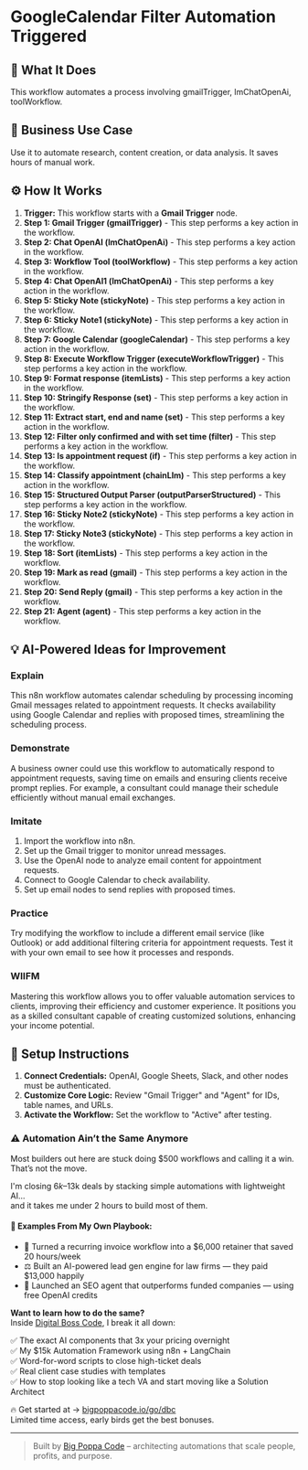# GoogleCalendar Filter Automation Triggered

## 🚀 What It Does
This workflow automates a process involving gmailTrigger, lmChatOpenAi, toolWorkflow.

## 💼 Business Use Case
Use it to automate research, content creation, or data analysis. It saves hours of manual work.

## ⚙️ How It Works
1.  **Trigger:** This workflow starts with a **Gmail Trigger** node.
2. **Step 1: Gmail Trigger (gmailTrigger)** - This step performs a key action in the workflow.
3. **Step 2: Chat OpenAI (lmChatOpenAi)** - This step performs a key action in the workflow.
4. **Step 3: Workflow Tool (toolWorkflow)** - This step performs a key action in the workflow.
5. **Step 4: Chat OpenAI1 (lmChatOpenAi)** - This step performs a key action in the workflow.
6. **Step 5: Sticky Note (stickyNote)** - This step performs a key action in the workflow.
7. **Step 6: Sticky Note1 (stickyNote)** - This step performs a key action in the workflow.
8. **Step 7: Google Calendar (googleCalendar)** - This step performs a key action in the workflow.
9. **Step 8: Execute Workflow Trigger (executeWorkflowTrigger)** - This step performs a key action in the workflow.
10. **Step 9: Format response (itemLists)** - This step performs a key action in the workflow.
11. **Step 10: Stringify Response (set)** - This step performs a key action in the workflow.
12. **Step 11: Extract start, end and name (set)** - This step performs a key action in the workflow.
13. **Step 12: Filter only confirmed and with set time (filter)** - This step performs a key action in the workflow.
14. **Step 13: Is appointment request (if)** - This step performs a key action in the workflow.
15. **Step 14: Classify appointment (chainLlm)** - This step performs a key action in the workflow.
16. **Step 15: Structured Output Parser (outputParserStructured)** - This step performs a key action in the workflow.
17. **Step 16: Sticky Note2 (stickyNote)** - This step performs a key action in the workflow.
18. **Step 17: Sticky Note3 (stickyNote)** - This step performs a key action in the workflow.
19. **Step 18: Sort (itemLists)** - This step performs a key action in the workflow.
20. **Step 19: Mark as read (gmail)** - This step performs a key action in the workflow.
21. **Step 20: Send Reply (gmail)** - This step performs a key action in the workflow.
22. **Step 21: Agent (agent)** - This step performs a key action in the workflow.

## 💡 AI-Powered Ideas for Improvement
### Explain
This n8n workflow automates calendar scheduling by processing incoming Gmail messages related to appointment requests. It checks availability using Google Calendar and replies with proposed times, streamlining the scheduling process.

### Demonstrate
A business owner could use this workflow to automatically respond to appointment requests, saving time on emails and ensuring clients receive prompt replies. For example, a consultant could manage their schedule efficiently without manual email exchanges.

### Imitate
1. Import the workflow into n8n.
2. Set up the Gmail trigger to monitor unread messages.
3. Use the OpenAI node to analyze email content for appointment requests.
4. Connect to Google Calendar to check availability.
5. Set up email nodes to send replies with proposed times.

### Practice
Try modifying the workflow to include a different email service (like Outlook) or add additional filtering criteria for appointment requests. Test it with your own email to see how it processes and responds.

### WIIFM
Mastering this workflow allows you to offer valuable automation services to clients, improving their efficiency and customer experience. It positions you as a skilled consultant capable of creating customized solutions, enhancing your income potential.

## 🔧 Setup Instructions
1. **Connect Credentials:** OpenAI, Google Sheets, Slack, and other nodes must be authenticated.
2. **Customize Core Logic:** Review "Gmail Trigger" and "Agent" for IDs, table names, and URLs.
3. **Activate the Workflow:** Set the workflow to "Active" after testing.

### ⚠️ Automation Ain’t the Same Anymore

Most builders out here are stuck doing $500 workflows and calling it a win.  
That’s not the move.  

I'm closing $6k–$13k deals by stacking simple automations with lightweight AI...  
and it takes me under 2 hours to build most of them.

#### 🧠 Examples From My Own Playbook:
- 🔁 Turned a recurring invoice workflow into a $6,000 retainer that saved 20 hours/week  
- ⚖️ Built an AI-powered lead gen engine for law firms — they paid $13,000 happily  
- 🚀 Launched an SEO agent that outperforms funded companies — using free OpenAI credits  

**Want to learn how to do the same?**  
Inside [Digital Boss Code](https://bigpoppacode.io/go/dbc), I break it all down:

✅ The exact AI components that 3x your pricing overnight  
✅ My $15k Automation Framework using n8n + LangChain  
✅ Word-for-word scripts to close high-ticket deals  
✅ Real client case studies with templates  
✅ How to stop looking like a tech VA and start moving like a Solution Architect  

🔥 Get started at → [bigpoppacode.io/go/dbc](https://bigpoppacode.io/go/dbc)  
Limited time access, early birds get the best bonuses.

---
> Built by [Big Poppa Code](https://bigpoppacode.io) – architecting automations that scale people, profits, and purpose.
